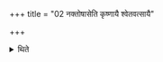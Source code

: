 +++
title = "02 नक्तोषासेति कृष्णायै श्वेतवत्सायै"

+++

<details><summary>थिते</summary>

नक्तोषासेति कृष्णायै श्वेतवत्सायै पयसा जुहोति २
</details>
